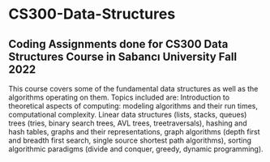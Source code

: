 # CS300-Data-Structures
Coding Assignments done for CS300 Data Structures Course in Sabancı University Fall 2022
---
This course covers some of the fundamental data structures as well as the algorithms operating on them. Topics included are: Introduction to theoretical aspects of computing: modeling algorithms and their run times, computational complexity. Linear data structures (lists, stacks, queues) trees (tries, binary search trees, AVL trees, treetraversals), hashing and hash tables, graphs and their representations, graph algorithms (depth first and breadth first search, single source shortest path algorithms), sorting algorithmic paradigms (divide and conquer, greedy, dynamic programming).
